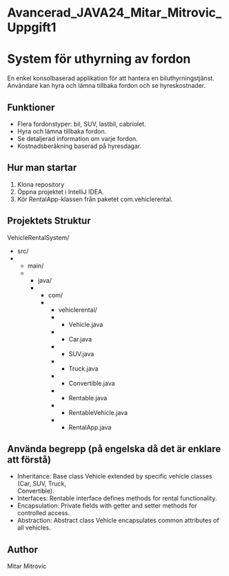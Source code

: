 # Avancerad_JAVA24_Mitar_Mitrovic_Uppgift1

# System för uthyrning av fordon

En enkel konsolbaserad applikation för att hantera en biluthyrningstjänst. Användare kan hyra och lämna tillbaka fordon och se hyreskostnader.

## Funktioner
- Flera fordonstyper: bil, SUV, lastbil, cabriolet.
- Hyra och lämna tillbaka fordon.
- Se detaljerad information om varje fordon.
- Kostnadsberäkning baserad på hyresdagar.


## Hur man startar
1. Klona repository
2. Öppna projektet i IntelliJ IDEA.
3. Kör RentalApp-klassen från paketet com.vehiclerental.

## Projektets Struktur
VehicleRentalSystem/
- src/
- - main/
  - - java/
    - - com/
      - - vehiclerental/
        - - Vehicle.java
        - - Car.java
        - - SUV.java
        - - Truck.java
        - - Convertible.java
        - - Rentable.java
        - - RentableVehicle.java
        - - RentalApp.java

## Använda begrepp (på engelska då det är enklare att förstå)
- Inheritance: Base class Vehicle extended by specific vehicle classes (Car, SUV, Truck,     
  Convertible).
- Interfaces: Rentable interface defines methods for rental functionality.
- Encapsulation: Private fields with getter and setter methods for controlled access.
- Abstraction: Abstract class Vehicle encapsulates common attributes of all vehicles.

## Author
Mitar Mitrovic
